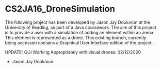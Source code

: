 # CS2JA16_DroneSimulation
The following project has been developed by Jason Jay Dookarun at the University of Reading, as part of a Java coursework. The aim of this
project is to provide a user with a simulation of adding an element within an arena. This element is represented as a drone. This existing branch, 
currently being accessed contains a Graphical User Interface edition of the project.

UPDATE: GUI Working Appropriately with visual drones: 02/12/2020

- Jason Jay Dookarun